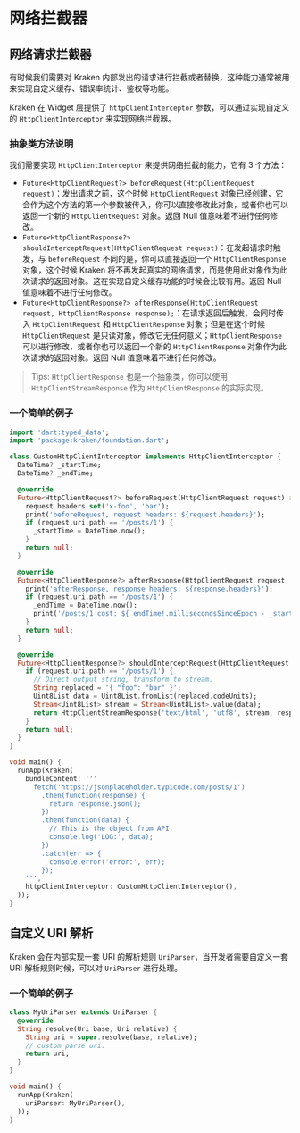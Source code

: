# 网络拦截器

## 网络请求拦截器

有时候我们需要对 Kraken 内部发出的请求进行拦截或者替换，这种能力通常被用来实现自定义缓存、错误率统计、鉴权等功能。

Kraken 在 Widget 层提供了 `httpClientInterceptor` 参数，可以通过实现自定义的 `HttpClientInterceptor` 来实现网络拦截器。

### 抽象类方法说明

我们需要实现 `HttpClientInterceptor` 来提供网络拦截的能力，它有 3 个方法：

- `Future<HttpClientRequest?> beforeRequest(HttpClientRequest request)`：发出请求之前，这个时候 `HttpClientRequest` 对象已经创建，它会作为这个方法的第一个参数被传入，你可以直接修改此对象，或者你也可以返回一个新的 `HttpClientRequest` 对象。返回 Null 值意味着不进行任何修改。
- `Future<HttpClientResponse?> shouldInterceptRequest(HttpClientRequest request)`：在发起请求时触发，与 `beforeRequest` 不同的是，你可以直接返回一个 `HttpClientResponse` 对象，这个时候 Kraken 将不再发起真实的网络请求，而是使用此对象作为此次请求的返回对象。这在实现自定义缓存功能的时候会比较有用。返回 Null 值意味着不进行任何修改。
- `Future<HttpClientResponse?> afterResponse(HttpClientRequest request, HttpClientResponse response);`：在请求返回后触发，会同时传入 `HttpClientRequest` 和 `HttpClientResponse` 对象；但是在这个时候 `HttpClientRequest` 是只读对象，修改它无任何意义；`HttpClientResponse` 可以进行修改，或者你也可以返回一个新的 `HttpClientResponse` 对象作为此次请求的返回对象。返回 Null 值意味着不进行任何修改。

> Tips: `HttpClientResponse` 也是一个抽象类，你可以使用 `HttpClientStreamResponse` 作为 `HttpClientResponse` 的实际实现。

### 一个简单的例子

```dart
import 'dart:typed_data';
import 'package:kraken/foundation.dart';

class CustomHttpClientInterceptor implements HttpClientInterceptor {
  DateTime? _startTime;
  DateTime? _endTime;

  @override
  Future<HttpClientRequest?> beforeRequest(HttpClientRequest request) async {
    request.headers.set('x-foo', 'bar');
    print('beforeRequest, request headers: ${request.headers}');
    if (request.uri.path == '/posts/1') {
      _startTime = DateTime.now();
    }
    return null;
  }

  @override
  Future<HttpClientResponse?> afterResponse(HttpClientRequest request, HttpClientResponse response) async {
    print('afterResponse, response headers: ${response.headers}');
    if (request.uri.path == '/posts/1') {
      _endTime = DateTime.now();
      print('/posts/1 cost: ${_endTime!.millisecondsSinceEpoch - _startTime!.millisecondsSinceEpoch}ms');
    }
    return null;
  }

  @override
  Future<HttpClientResponse?> shouldInterceptRequest(HttpClientRequest request) async {
    if (request.uri.path == '/posts/1') {
      // Direct output string, transform to stream.
      String replaced = '{ "foo": "bar" }';
      Uint8List data = Uint8List.fromList(replaced.codeUnits);
      Stream<Uint8List> stream = Stream<Uint8List>.value(data);
      return HttpClientStreamResponse('text/html', 'utf8', stream, responseHeaders: { 'x-kraken': 'hey', 'hello': 'world' });
    }
    return null;
  }
}

void main() {
  runApp(Kraken(
    bundleContent: '''
      fetch('https://jsonplaceholder.typicode.com/posts/1')
        .then(function(response) {
          return response.json();
        })
        .then(function(data) {
          // This is the object from API.
          console.log('LOG:', data);
        })
        .catch(err => {
          console.error('error:', err);
        });
    ''',
    httpClientInterceptor: CustomHttpClientInterceptor(),
  ));
}
```

## 自定义 URI 解析

Kraken 会在内部实现一套 URI 的解析规则 `UriParser`，当开发者需要自定义一套 URI 解析规则时候，可以对 `UriParser` 进行处理。

### 一个简单的例子

```dart
class MyUriParser extends UriParser {
  @override
  String resolve(Uri base, Uri relative) {
    String uri = super.resolve(base, relative);
    // custom parse uri.
    return uri;
  }
}

void main() {
  runApp(Kraken(
    uriParser: MyUriParser(),
  ));
}
```
